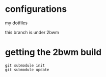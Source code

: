 # configurations
my dotfiles

this branch is under 2bwm

# getting the 2bwm build

```
git submodule init
git submodule update
```
